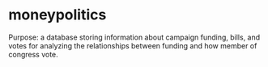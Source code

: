 moneypolitics
=============
Purpose: a database storing information about campaign funding, bills, and votes for analyzing the relationships between
funding and how member of congress vote.
